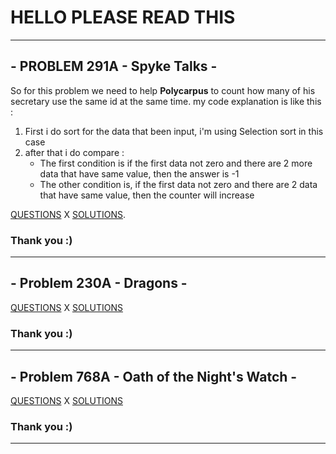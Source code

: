 # HELLO PLEASE READ THIS 
---
## - PROBLEM 291A - Spyke Talks -
  So for this problem we need to help **Polycarpus** to count how many of his secretary use the same id at the same time.
  my code explanation is like this :
  
  1. First i do sort for the data that been input, i'm using Selection sort in this case
  2. after that i do compare :
     - The first condition is if the first data not zero and there are 2 more data that have same value, then the answer is -1 
     - The other condition is, if the first data not zero and there are 2 data that have same value, then the counter will increase

[QUESTIONS](http://codeforces.com/problemset/problem/291/A)
X
[SOLUTIONS](http://codeforces.com/contest/291/submission/42783906).

### Thank you :)

___

## - Problem 230A - Dragons -
  
  
[QUESTIONS](www.google.com)
X
[SOLUTIONS](www.google.com)

### Thank you :)
___

## - Problem 768A - Oath of the Night's Watch -
  
  
[QUESTIONS](www.google.com)
X
[SOLUTIONS](www.google.com)

### Thank you :)
___

  
  


